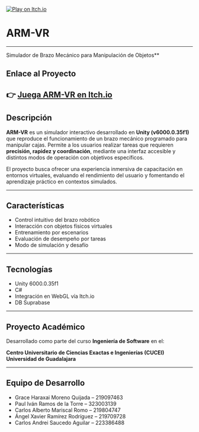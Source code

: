 [![Play on Itch.io](https://img.shields.io/badge/Play%20on-Itch.io-red?logo=itch-io)](https://b3tox.itch.io/arm-vr)

# ARM-VR
---
Simulador de Brazo Mecánico para Manipulación de Objetos**

## Enlace al Proyecto

👉 [Juega ARM-VR en Itch.io](https://b3tox.itch.io/arm-vr)
---

## Descripción

**ARM-VR** es un simulador interactivo desarrollado en **Unity (v6000.0.35f1)** que reproduce el funcionamiento de un brazo mecánico programado para manipular cajas. Permite a los usuarios realizar tareas que requieren **precisión, rapidez y coordinación**, mediante una interfaz accesible y distintos modos de operación con objetivos específicos.

El proyecto busca ofrecer una experiencia inmersiva de capacitación en entornos virtuales, evaluando el rendimiento del usuario y fomentando el aprendizaje práctico en contextos simulados.

---

## Características

- Control intuitivo del brazo robótico
- Interacción con objetos físicos virtuales
- Entrenamiento por escenarios
- Evaluación de desempeño por tareas
- Modo de simulación y desafío

---

## Tecnologías

- Unity 6000.0.35f1  
- C#  
- Integración en WebGL vía Itch.io  
- DB Suprabase

---

## Proyecto Académico

Desarrollado como parte del curso **Ingeniería de Software** en el:

**Centro Universitario de Ciencias Exactas e Ingenierías (CUCEI)**  
**Universidad de Guadalajara**

---

## Equipo de Desarrollo

- Grace Haraxai Moreno Quijada – 219097463  
- Paul Iván Ramos de la Torre – 323003139  
- Carlos Alberto Mariscal Romo – 219804747  
- Ángel Xavier Ramírez Rodríguez – 219709728  
- Carlos Andrei Saucedo Aguilar – 223386488  

